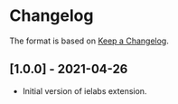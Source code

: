 # Changelog

The format is based on [Keep a Changelog](https://keepachangelog.com/en/1.0.0/).

## [1.0.0] - 2021-04-26
- Initial version of ielabs extension.

